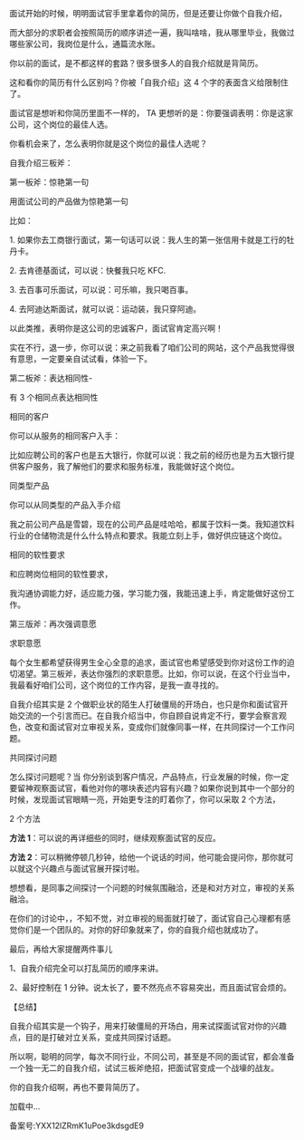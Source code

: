 面试开始的时候，明明面试官手里拿着你的简历，但是还要让你做个自我介绍，

而大部分的求职者会按照简历的顺序讲述一遍，我叫啥啥，我从哪里毕业，我做过哪些家公司，我岗位是什么，通篇流水账。

你以前的面试，是不都这样的套路？很多很多人的自我介绍就是背简历。

这和看你的简历有什么区别吗？你被「自我介绍」这 4 个字的表面含义给限制住了。

面试官是想听和你简历里面不一样的， TA 更想听的是：你要强调表明：你是这家公司，这个岗位的最佳人选。

你看机会来了，怎么表明你就是这个岗位的最佳人选呢？

自我介绍三板斧：

第一板斧：惊艳第一句

用面试公司的产品做为惊艳第一句

比如：

1\. 如果你去工商银行面试，第一句话可以说：我人生的第一张信用卡就是工行的牡丹卡。

2\. 去肯德基面试，可以说：快餐我只吃 KFC.

3\. 去百事可乐面试，可以说：可乐嘛，我只喝百事。

4\. 去阿迪达斯面试，就可以说：运动装，我只穿阿迪。

以此类推，表明你是这公司的忠诚客户，面试官肯定高兴啊！

实在不行，退一步，你可以说：来之前我看了咱们公司的网站，这个产品我觉得很有意思，一定要亲自试试看，体验一下。

第二板斧：表达相同性-

有 3 个相同点表达相同性

相同的客户

你可以从服务的相同客户入手：

比如应聘公司的客户也是五大银行，你就可以说：我之前的经历也是为五大银行提供客户服务，我了解他们的要求和服务标准，我能做好这个岗位。

同类型产品

你可以从同类型的产品入手介绍

我之前公司产品是雪碧，现在的公司产品是哇哈哈，都属于饮料一类。我知道饮料行业的仓储物流是什么什么特点和要求。我能立刻上手，做好供应链这个岗位。

相同的软性要求

和应聘岗位相同的软性要求，

我沟通协调能力好，适应能力强，学习能力强，我能迅速上手，肯定能做好这份工作。

第三版斧：再次强调意愿

求职意愿

每个女生都希望获得男生全心全意的追求，面试官也希望感受到你对这份工作的迫切渴望。第三板斧，表达你强烈的求职意愿。比如，你可以说，在这个行业当中，我最看好咱们公司，这个岗位的工作内容，是我一直寻找的。

自我介绍其实是 2 个做职业状的陌生人打破僵局的开场白，也只是你和面试官开始交流的一个引言而已。在自我介绍当中，你自顾自说肯定不行，要学会察言观色，改变和面试官对立审视关系，变成你们就像同事一样，在共同探讨一个工作问题。

共同探讨问题 

怎么探讨问题呢？当 你分别谈到客户情况，产品特点，行业发展的时候，你一定要留神观察面试官，看他对你的哪块表述内容有兴趣？如果你说到其中一个部分的时候，发现面试官眼睛一亮，开始更专注的盯着你了，你可以采取 2 个方法，

2 个方法

**方法 1**：可以说的再详细些的同时，继续观察面试官的反应。

**方法 2**：可以稍微停顿几秒钟，给他一个说话的时间，他可能会提问你，那你就可以就这个兴趣点与面试官展开探讨啦。

想想看，是同事之间探讨一个问题的时候氛围融洽，还是和对方对立，审视的关系融洽。

在你们的讨论中，，不知不觉，对立审视的局面就打破了，面试官自己心理都有感觉你们是一个团队的。对你的好印象就来了，你的自我介绍也就成功了。

最后，再给大家提醒两件事儿

1、自我介绍完全可以打乱简历的顺序来讲。

2、最好控制在 1 分钟。说太长了，要不然亮点不容易突出，而且面试官会烦的。

【总结】

自我介绍其实是一个钩子，用来打破僵局的开场白，用来试探面试官对你的兴趣点，目的是打破对立关系，变成共同探讨话题。

所以啊，聪明的同学，每次不同行业，不同公司，甚至是不同的面试官，都会准备一个独一无二的自我介绍，试试三板斧绝招，把面试官变成一个战壕的战友。

你的自我介绍啊，再也不要背简历了。

加载中...

  

备案号:YXX12lZRmK1uPoe3kdsgdE9